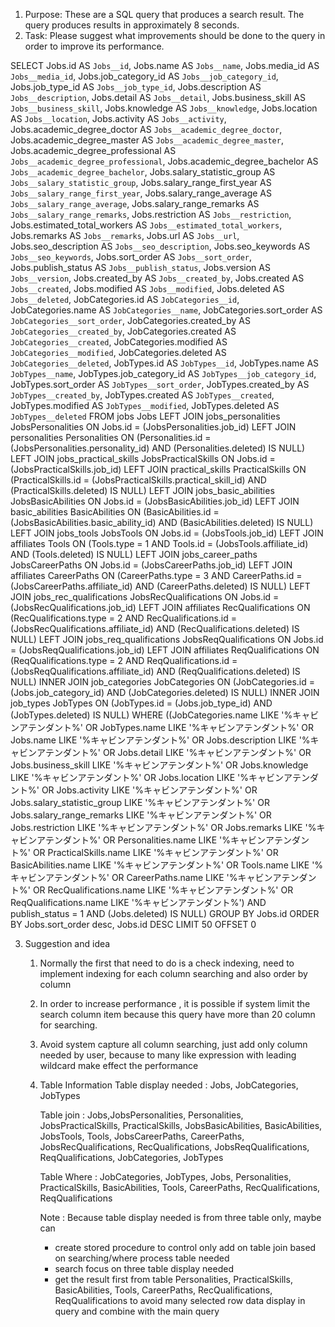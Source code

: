 1. Purpose: These are a SQL query that produces a search result. The query produces results in approximately 8 seconds. 
2. Task: Please suggest what improvements should be done to the query in order to improve its performance. 

SELECT
Jobs.id AS `Jobs__id`, 
Jobs.name AS `Jobs__name`, 
Jobs.media_id AS `Jobs__media_id`, 
Jobs.job_category_id AS `Jobs__job_category_id`, 
Jobs.job_type_id AS `Jobs__job_type_id`, 
Jobs.description AS `Jobs__description`, 
Jobs.detail AS `Jobs__detail`, 
Jobs.business_skill AS `Jobs__business_skill`, 
Jobs.knowledge AS `Jobs__knowledge`, 
Jobs.location AS `Jobs__location`, 
Jobs.activity AS `Jobs__activity`, 
Jobs.academic_degree_doctor AS `Jobs__academic_degree_doctor`, 
Jobs.academic_degree_master AS `Jobs__academic_degree_master`, 
Jobs.academic_degree_professional AS `Jobs__academic_degree_professional`, 
Jobs.academic_degree_bachelor AS `Jobs__academic_degree_bachelor`, 
Jobs.salary_statistic_group AS `Jobs__salary_statistic_group`, 
Jobs.salary_range_first_year AS `Jobs__salary_range_first_year`, 
Jobs.salary_range_average AS `Jobs__salary_range_average`, 
Jobs.salary_range_remarks AS `Jobs__salary_range_remarks`,
 Jobs.restriction AS `Jobs__restriction`, 
Jobs.estimated_total_workers AS `Jobs__estimated_total_workers`, 
Jobs.remarks AS `Jobs__remarks`, 
Jobs.url AS `Jobs__url`, 
Jobs.seo_description AS `Jobs__seo_description`, 
Jobs.seo_keywords AS `Jobs__seo_keywords`,
 Jobs.sort_order AS `Jobs__sort_order`, 
Jobs.publish_status AS `Jobs__publish_status`, 
Jobs.version AS `Jobs__version`, 
Jobs.created_by AS `Jobs__created_by`, 
Jobs.created AS `Jobs__created`, 
Jobs.modified AS `Jobs__modified`, 
Jobs.deleted AS `Jobs__deleted`, 
JobCategories.id AS `JobCategories__id`, 
JobCategories.name AS `JobCategories__name`, 
JobCategories.sort_order AS `JobCategories__sort_order`, 
JobCategories.created_by AS `JobCategories__created_by`, 
JobCategories.created AS `JobCategories__created`, 
JobCategories.modified AS `JobCategories__modified`, 
JobCategories.deleted AS `JobCategories__deleted`, 
JobTypes.id AS `JobTypes__id`, 
JobTypes.name AS `JobTypes__name`, 
JobTypes.job_category_id AS `JobTypes__job_category_id`, 
JobTypes.sort_order AS `JobTypes__sort_order`, 
JobTypes.created_by AS `JobTypes__created_by`, 
JobTypes.created AS `JobTypes__created`, 
JobTypes.modified AS `JobTypes__modified`, 
JobTypes.deleted AS `JobTypes__deleted` FROM jobs Jobs 
LEFT JOIN jobs_personalities JobsPersonalities ON Jobs.id = (JobsPersonalities.job_id) 
LEFT JOIN personalities Personalities ON (Personalities.id = (JobsPersonalities.personality_id) AND (Personalities.deleted) IS NULL) 
LEFT JOIN jobs_practical_skills JobsPracticalSkills ON Jobs.id = (JobsPracticalSkills.job_id) 
LEFT JOIN practical_skills PracticalSkills ON (PracticalSkills.id = (JobsPracticalSkills.practical_skill_id) AND (PracticalSkills.deleted) IS NULL) 
LEFT JOIN jobs_basic_abilities JobsBasicAbilities ON Jobs.id = (JobsBasicAbilities.job_id) 
LEFT JOIN basic_abilities BasicAbilities ON (BasicAbilities.id = (JobsBasicAbilities.basic_ability_id) AND (BasicAbilities.deleted) IS NULL) 
LEFT JOIN jobs_tools JobsTools ON Jobs.id = (JobsTools.job_id) 
LEFT JOIN affiliates Tools ON (Tools.type = 1 AND Tools.id = (JobsTools.affiliate_id) AND (Tools.deleted) IS NULL) 
LEFT JOIN jobs_career_paths JobsCareerPaths ON Jobs.id = (JobsCareerPaths.job_id) 
LEFT JOIN affiliates CareerPaths ON (CareerPaths.type = 3 AND CareerPaths.id = (JobsCareerPaths.affiliate_id) AND (CareerPaths.deleted) IS NULL) 
LEFT JOIN jobs_rec_qualifications JobsRecQualifications ON Jobs.id = (JobsRecQualifications.job_id) 
LEFT JOIN affiliates RecQualifications ON (RecQualifications.type = 2 AND RecQualifications.id = (JobsRecQualifications.affiliate_id) AND (RecQualifications.deleted) IS NULL) 
LEFT JOIN jobs_req_qualifications JobsReqQualifications ON Jobs.id = (JobsReqQualifications.job_id) 
LEFT JOIN affiliates ReqQualifications ON (ReqQualifications.type = 2 AND ReqQualifications.id = (JobsReqQualifications.affiliate_id) AND (ReqQualifications.deleted) IS NULL) 
INNER JOIN job_categories JobCategories ON (JobCategories.id = (Jobs.job_category_id) AND (JobCategories.deleted) IS NULL) 
INNER JOIN job_types JobTypes ON (JobTypes.id = (Jobs.job_type_id) AND (JobTypes.deleted) IS NULL) 
WHERE ((JobCategories.name LIKE '%キャビンアテンダント%' 
OR JobTypes.name LIKE '%キャビンアテンダント%' 
OR Jobs.name LIKE '%キャビンアテンダント%'
OR Jobs.description LIKE '%キャビンアテンダント%' 
OR Jobs.detail LIKE '%キャビンアテンダント%' 
OR Jobs.business_skill LIKE '%キャビンアテンダント%' 
OR Jobs.knowledge LIKE '%キャビンアテンダント%' 
OR Jobs.location LIKE '%キャビンアテンダント%' 
OR Jobs.activity LIKE '%キャビンアテンダント%' 
OR Jobs.salary_statistic_group LIKE '%キャビンアテンダント%' 
OR Jobs.salary_range_remarks LIKE '%キャビンアテンダント%' 
OR Jobs.restriction LIKE '%キャビンアテンダント%' 
OR Jobs.remarks LIKE '%キャビンアテンダント%' 
OR Personalities.name LIKE '%キャビンアテンダント%' 
OR PracticalSkills.name LIKE '%キャビンアテンダント%' 
OR BasicAbilities.name LIKE '%キャビンアテンダント%' 
OR Tools.name LIKE '%キャビンアテンダント%' 
OR CareerPaths.name LIKE '%キャビンアテンダント%' 
OR RecQualifications.name LIKE '%キャビンアテンダント%' 
OR ReqQualifications.name LIKE '%キャビンアテンダント%') 
AND publish_status = 1 
AND (Jobs.deleted) IS NULL) 
GROUP BY Jobs.id 
ORDER BY Jobs.sort_order desc, Jobs.id DESC 
LIMIT 50 OFFSET 0



3. Suggestion and idea
    1)	Normally the first that need to do is a check indexing, need to implement indexing for each column searching and also order by   
        column
    2)	In order to increase performance , it is possible if system limit the search column item  because this query have more than 20 
        column for searching. 
    3)	Avoid system capture all column searching, just add only column needed by user, because to many like expression with leading 
        wildcard make effect the performance
    4)	Table Information
        Table display needed : Jobs, JobCategories, JobTypes

        Table join : Jobs,JobsPersonalities, Personalities, JobsPracticalSkills, PracticalSkills, JobsBasicAbilities, BasicAbilities,            JobsTools, Tools, JobsCareerPaths, CareerPaths, JobsRecQualifications, RecQualifications, JobsReqQualifications, 
        ReqQualifications, JobCategories, JobTypes

        Table Where : JobCategories, JobTypes, Jobs, Personalities, PracticalSkills, BasicAbilities, Tools, CareerPaths, 
        RecQualifications, ReqQualifications

        Note : Because table display needed is from three table only, maybe can 
        -	create stored procedure to control only add on table join based on searching/where process table needed
        -	search focus on three table display needed
        -	get the result first from table Personalities, PracticalSkills, BasicAbilities, Tools, CareerPaths, RecQualifications, 
        ReqQualifications to avoid many selected row data display in query and combine with  the main query 

